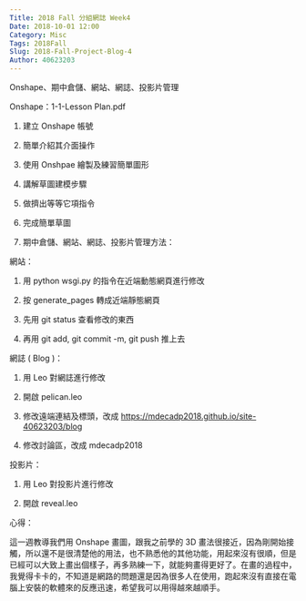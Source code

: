 ```yaml
---
Title: 2018 Fall 分組網誌 Week4
Date: 2018-10-01 12:00
Category: Misc
Tags: 2018Fall
Slug: 2018-Fall-Project-Blog-4
Author: 40623203
---
```


Onshape、期中倉儲、網站、網誌、投影片管理

<!-- PELICAN_END_SUMMARY -->

Onshape：1-1-Lesson Plan.pdf

1. 建立  Onshape 帳號

2. 簡單介紹其介面操作

3. 使用 Onshpae 繪製及練習簡單圖形

4. 講解草圖建模步驟

5. 做擠出等等它項指令

6. 完成簡單草圖

7. 期中倉儲、網站、網誌、投影片管理方法：

網站：

1. 用 python wsgi.py 的指令在近端動態網頁進行修改

2. 按 generate_pages 轉成近端靜態網頁

3. 先用 git status 查看修改的東西

4. 再用 git add, git commit -m, git push 推上去

網誌 ( Blog )：

1. 用 Leo 對網誌進行修改

2. 開啟 pelican.leo

3. 修改遠端連結及標頭，改成 https://mdecadp2018.github.io/site-40623203/blog

4. 修改討論區，改成 mdecadp2018

投影片：

1. 用 Leo 對投影片進行修改

2. 開啟 reveal.leo

心得：

這一週教導我們用 Onshape 畫圖，跟我之前學的 3D 畫法很接近，因為剛開始接觸，所以還不是很清楚他的用法，也不熟悉他的其他功能，用起來沒有很順，但是已經可以大致上畫出個樣子，再多熟練一下，就能夠畫得更好了。在畫的過程中，我覺得卡卡的，不知道是網路的問題還是因為很多人在使用，跑起來沒有直接在電腦上安裝的軟體來的反應迅速，希望我可以用得越來越順手。